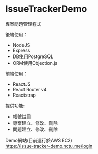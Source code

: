 # IssueTrackerDemo
專案問題管理程式  

後端使用：  
* NodeJS
* Express  
* DB使用PostgreSQL  
* ORM使用Objection.js

前端使用：
* ReactJS
* React Router v4
* Reactstrap  

提供功能:  
* 帳號註冊
* 專案建立、修改、刪除
* 問題建立、修改、刪除  

Demo網站(目前運行於AWS EC2)  
https://issue-tracker-demo.nctu.me/login
